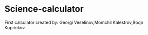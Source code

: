 # Science-calculator
First calculator created by: Georgi Veselinov,Momchil Kalestrov,Boqn Koprinkov.
